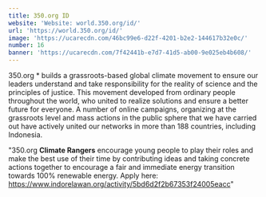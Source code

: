 ```yaml
---
title: 350.org ID
website: 'Website: world.350.org/id/'
url: 'https://world.350.org/id/'
image: 'https://ucarecdn.com/46bc99e6-d22f-4201-b2e2-144617b32e0c/'
number: 16
banner: 'https://ucarecdn.com/7f42441b-e7d7-41d5-ab00-9e025eb4b608/'
---
```

350.org * builds a grassroots-based global climate movement to ensure our leaders understand and take responsibility for the reality of science and the principles of justice. This movement developed from ordinary people throughout the world, who united to realize solutions and ensure a better future for everyone. A number of online campaigns, organizing at the grassroots level and mass actions in the public sphere that we have carried out have actively united our networks in more than 188 countries, including Indonesia. 

"350.org **Climate Rangers** encourage young people to play their roles and make the best use of their time by contributing ideas and taking concrete actions together to encourage a fair and immediate energy transition towards 100% renewable energy. Apply here: https://www.indorelawan.org/activity/5bd6d2f2b67353f24005eacc"
